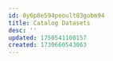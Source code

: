 ```yaml
---
id: 0y6p8e594peoult03gobm94
title: Catalog Datasets
desc: ''
updated: 1750541100157
created: 1730660543063
---
```



